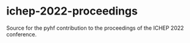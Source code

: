 # ichep-2022-proceedings
Source for the pyhf contribution to the proceedings of the ICHEP 2022 conference.

